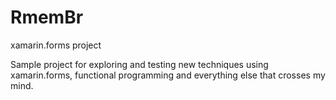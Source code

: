 # RmemBr
xamarin.forms project

Sample project for exploring and testing new techniques using xamarin.forms, functional programming and everything else that crosses my mind.
